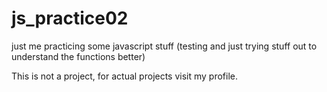 # js_practice02
just me practicing some javascript stuff (testing and just trying stuff out to understand the functions better)

This is not a project, for actual projects visit my profile.
